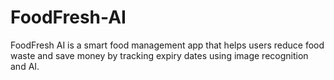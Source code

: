 # FoodFresh-AI
FoodFresh AI is a smart food management app that helps users reduce food waste and save money by tracking expiry dates using image recognition and AI. 
